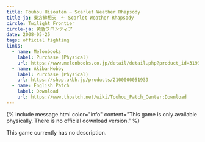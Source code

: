 ```yaml
---
title: Touhou Hisouten ~ Scarlet Weather Rhapsody
title-ja: 東方緋想天　～ Scarlet Weather Rhapsody
circle: Twilight Frontier
circle-ja: 黄昏フロンティア
date: 2008-05-25
tags: official fighting
links:
  - name: Melonbooks
    label: Purchase (Physical)
    url: https://www.melonbooks.co.jp/detail/detail.php?product_id=31933
  - name: Akiba-Hobby
    label: Purchase (Physical)
    url: https://shop.akbh.jp/products/2100000051939
  - name: English Patch
    label: Download
    url: https://www.thpatch.net/wiki/Touhou_Patch_Center:Download
---
```

{% include message.html color="info" content="This game is only available physically. There is no official download version." %}

This game currently has no description.
